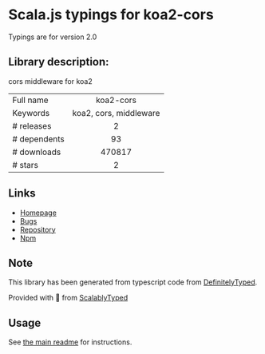 
# Scala.js typings for koa2-cors

Typings are for version 2.0

## Library description:
cors middleware for koa2

|                    |                 |
| ------------------ | :-------------: |
| Full name          | koa2-cors |
| Keywords           | koa2, cors, middleware |
| # releases         | 2 |
| # dependents       | 93 |
| # downloads        | 470817 |
| # stars            | 2 |

## Links
- [Homepage](https://github.com/zadzbw/koa2-cors#readme)
- [Bugs](https://github.com/zadzbw/koa2-cors/issues)
- [Repository](https://github.com/zadzbw/koa2-cors)
- [Npm](https://www.npmjs.com/package/koa2-cors)
    


## Note
This library has been generated from typescript code from [DefinitelyTyped](https://definitelytyped.org).

Provided with :purple_heart: from [ScalablyTyped](https://github.com/oyvindberg/ScalablyTyped)

## Usage
See [the main readme](../../readme.md) for instructions.


